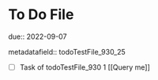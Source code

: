 # To Do File

due:: 2022-09-07

metadatafield:: todoTestFile_930_25

- [ ] Task of todoTestFile_930 1 [[Query me]]
